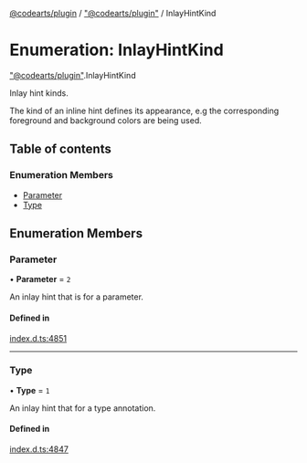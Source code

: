 [@codearts/plugin](../README.md) / ["@codearts/plugin"](../modules/_codearts_plugin_.md) / InlayHintKind

# Enumeration: InlayHintKind

["@codearts/plugin"](../modules/_codearts_plugin_.md).InlayHintKind

Inlay hint kinds.

The kind of an inline hint defines its appearance, e.g the corresponding foreground and background colors are being
used.

## Table of contents

### Enumeration Members

- [Parameter](codearts_plugin_.InlayHintKind.md#parameter)
- [Type](codearts_plugin_.InlayHintKind.md#type)

## Enumeration Members

### Parameter

• **Parameter** = ``2``

An inlay hint that is for a parameter.

#### Defined in

[index.d.ts:4851](https://github.com/huaweicloud/cloudide-plugin-api/blob/5055bbd/index.d.ts#L4851)

___

### Type

• **Type** = ``1``

An inlay hint that for a type annotation.

#### Defined in

[index.d.ts:4847](https://github.com/huaweicloud/cloudide-plugin-api/blob/5055bbd/index.d.ts#L4847)
